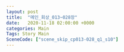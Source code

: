 ```yaml
---
layout: post
title:  "메인_회상_013~028장"
date:   2020-11-18 02:00:00 +0000
categories: Main
Tags: Story Main
SceneCode: ["scene_skip_cp013-028_q1_s10"]
---
```

